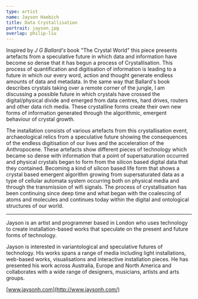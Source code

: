 ```yaml
---
type: artist
name: Jayson Haebich
title: Data Crystallisation
portrait: jayson.jpg
overlap: philip-liu
---
```


Inspired by *J G Ballard's* book "The Crystal World" this piece presents artefacts from a speculative future in which data and information have become so dense that it has begun a process of Crystallisation. This process of quantification and digitisation of information is leading to a future in which our every word, action and thought generate endless amounts of data and metadata. In the same way that Ballard's book describes crystals taking over a remote corner of the jungle, I am discussing a possible future in which crystals have crossed the digital/physical divide and emerged from data centres, hard drives, routers and other data rich media. These crystalline forms create their own new forms of information generated through the algorithmic, emergent behaviour of crystal growth.

The installation consists of various artefacts from this crystallisation event, archaeological relics from a speculative future showing the consequences of the endless digitisation of our lives and the acceleration of the Anthropocene. These artefacts show different pieces of technology which became so dense with information that a point of supersaturation occurred and physical crystals began to form from the silicon based digital data that they contained. Becoming a kind of silicon based life form that shows a crystal based emergent algorithm growing from supersaturated data as a type of cellular automata system occurring both on physical media and through the transmission of wifi signals. The process of crystallisation has been continuing since deep time and what began with the coalescing of atoms and molecules and continues today within the digital and ontological structures of our world.

---

Jayson is an artist and programmer based in London who uses technology to create installation-based works that speculate on the present and future forms of technology.

Jayson is interested in variantological and speculative futures of technology. His works spans a range of media including light installations, web-based works, visualisations and interactive installation pieces. He has presented his work across Australia, Europe and North America and collaborates with a wide range of designers, musicians, artists and arts groups.

[www.jaysonh.com](http://www.jaysonh.com/)
